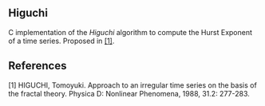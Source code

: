 ## Higuchi

C implementation of the *Higuchi* algorithm to compute the Hurst Exponent of a time series. Proposed in [[1]](#1).

## References
<a id="1">[1]</a> 
HIGUCHI, Tomoyuki. Approach to an irregular time series on the basis of the fractal theory. Physica D: Nonlinear Phenomena, 1988, 31.2: 277-283.

